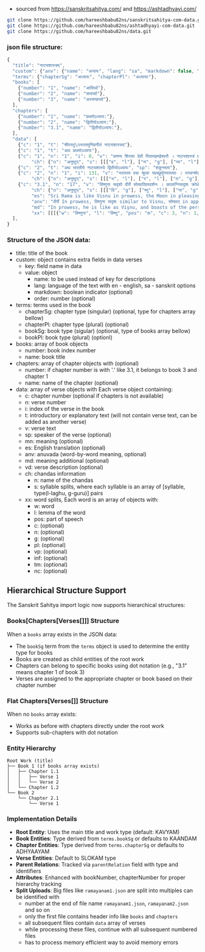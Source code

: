 - sourced from https://sanskritsahitya.com/ and https://ashtadhyayi.com/

```sh
git clone https://github.com/hareeshbabu82ns/sanskritsahitya-com-data.git
git clone https://github.com/hareeshbabu82ns/ashtadhyayi-com-data.git
git clone https://github.com/hareeshbabu82ns/data.git
```

### json file structure:

```ts
{
  "title": "नाट्यशास्त्रम्",
  "custom": {"anv": {"name": "अन्वयः", "lang": "sa", "markdown": false, "order": 1}, "es": {"name": "Summary", "lang": "en", "order": 3}, "md": {"name": "M N Dutt", "lang": "en", "order": 2, "showInline": true}},
  "terms": {"chapterSg": "अध्यायः", "chapterPl": "अध्यायाः"},
  "books": [
    {"number": "1", "name": "आदिपर्व"},
    {"number": "2", "name": "सभापर्व"},
    {"number": "3", "name": "अरयण्कपर्व"},
  ],
  "chapters": [
    {"number": "1", "name": "प्रथमोऽध्याय:"},
    {"number": "2", "name": "द्वितीयोऽध्याय:"},
    {"number": "3.1", "name": "द्वितीयोऽध्याय:"},
  ],
  "data": [
    {"c": "1", "t": "श्रीरस्तु\nभरतमुनिप्रणीतं नाट्यशास्त्रम्"},
    {"c": "1", "t": "अथ प्रथमोऽध्यायः"},
    {"c": "1", "n": "1", "i": 0, "v": "प्रणम्य शिरसा देवौ पितामहमहेश्वरौ । नाट्यशास्त्रं प्रवक्ष्यामि ब्रह्मणा यदुदाहृतम् ॥",
         "ch": {"n": "अनुष्टुप्", "s": [[["प्र", "l"], ["ण", "g"], ["म्य", "l"], ["शि", "l"], ["र", "l"], ["सा", "g"], ["दे", "g"], ["वौ", "g"]], [["पि", "l"], ["ता", "g"], ["म", "l"], ["ह", "l"], ["म", "l"], ["हे", "g"], ["श्व", "l"], ["रौ", "g"]], [["ना", "g"], ["ट्य", "l"], ["शा", "g"], ["स्त्रं", "g"], ["प्र", "l"], ["व", "g"], ["क्ष्या", "g"], ["मि", "l"]], [["ब्र", "g"], ["ह्म", "l"], ["णा", "g"], ["य", "l"], ["दु", "l"], ["दा", "g"], ["हृ", "l"], ["तम्", "g"]]]}},
    {"c": "2", "t": "अथ भारतीये नाट्यशास्त्रे द्वितीयोऽध्यायः", "sp": "शकुन्तला"},
    {"c": "2", "n": "1", "i": 131, "v": "भरतस्य वचः श्रुत्वा पप्रच्छुर्मुनयस्ततः । भगवन्श्रोतुमिच्छामो यजनं रङ्गसंश्रयम् ॥",
         "ch": {"n": "अनुष्टुप्", "s": [[["भ", "l"], ["र", "l"], ["त", "g"], ["स्य", "l"], ["व", "l"], ["चः", "g"], ["श्रु", "g"], ["त्वा", "g"]], [["प", "g"], ["प्र", "g"], ["च्छु", "g"], ["र्मु", "l"], ["न", "l"], ["य", "g"], ["स्त", "l"], ["तः", "g"]], [["भ", "l"], ["ग", "l"], ["व", "g"], ["न्श्रो", "g"], ["तु", "l"], ["मि", "g"], ["च्छा", "g"], ["मो", "g"]], [["य", "l"], ["ज", "l"], ["नं", "g"], ["र", "g"], ["ङ्ग", "l"], ["सं", "g"], ["श्र", "l"], ["यम्", "g"]]]}},
    {"c": "3.1", "n": "17", "v": "विष्णुना सदृशो वीर्ये सोमवत्प्रियदर्शनः । कालाग्निसदृशः क्रोधे क्षमया पृथिवीसमः ॥", "i": 17,
         "ch": {"n": "अनुष्टुप्", "s": [[["वि", "g"], ["ष्णु", "l"], ["ना", "g"], ["स", "l"], ["दृ", "l"], ["शो", "g"], ["वी", "g"], ["र्ये", "g"]], [["सो", "g"], ["म", "l"], ["व", "g"], ["त्प्रि", "l"], ["य", "l"], ["द", "g"], ["र्श", "l"], ["नः", "g"]], [["का", "g"], ["ला", "g"], ["ग्नि", "l"], ["स", "l"], ["दृ", "l"], ["शः", "g"], ["क्रो", "g"], ["धे", "g"]], [["क्ष", "l"], ["म", "l"], ["या", "g"], ["पृ", "l"], ["थि", "l"], ["वी", "g"], ["स", "l"], ["मः", "g"]]]},
         "es": "Sri Rama is like Visnu in prowess, the Moon in pleasing appearance, the allconsuming fire in anger, the earth in patience, Kubera in chartiy and the Sun in steadfastness.",
         "anv": "वीर्ये In prowess, विष्णुना सदृशः similar to Visnu, सोमवत् in appearance like the Moon, प्रियदर्शनः pleasing to the sight, क्रोधे in anger, कालाग्निसदृशः like the all-consuming fire, क्षमया in patience, पृथिवीसमः equal to earth, त्यागे in charity, धनदेन समः like Kubera, सत्ये in truth (here steadfastness), अपरः धर्मः इव like the Sun.",
         "md": "In prowess, he is like as Vişnu, and boasts of the personal attractions of the Moon. In anger he resembles the fire raging at the time of dissolution; and in forgiveness, he is like that of the Earth.",
         "xx": [[[{"w": "विष्णुना", "l": "विष्णु", "pos": "m", "c": 3, "n": 1, "g": 1}], [{"w": "सदृशो", "l": "सदृश", "pos": "adj", "c": 1, "n": 1, "g": 1}], [{"w": "वीर्ये", "l": "वीर्य", "pos": "n", "c": 7, "n": 1, "g": 3}], [{"w": "सोमवत्", "l": "सोम", "pos": "m", "c": 0, "n": 0, "g": 1}, {"w": "सोमवत्", "l": "वत्", "pos": "ind", "c": 0, "n": 0, "g": 0}], [{"w": "प्रियदर्शनः", "l": "प्रिय", "pos": "adj", "c": 0, "n": 0, "g": 4}, {"w": "प्रियदर्शनः", "l": "दर्शन", "pos": "n", "c": 1, "n": 1, "g": 1}]], [[{"w": "कालाग्निसदृशः", "l": "काल", "pos": "m", "c": 0, "n": 0, "g": 1}, {"w": "कालाग्निसदृशः", "l": "अग्नि", "pos": "m", "c": 0, "n": 0, "g": 1}, {"w": "कालाग्निसदृशः", "l": "सदृश", "pos": "adj", "c": 1, "n": 1, "g": 1}], [{"w": "क्रोधे", "l": "क्रोध", "pos": "m", "c": 7, "n": 1, "g": 1}], [{"w": "क्षमया", "l": "क्षमा", "pos": "f", "c": 3, "n": 1, "g": 2}], [{"w": "पृथिवीसमः", "l": "पृथिवी", "pos": "f", "c": 0, "n": 0, "g": 2}, {"w": "पृथिवीसमः", "l": "सम", "pos": "pron", "c": 1, "n": 1, "g": 1}]]]},
  ],
}
```

### Structure of the JSON data:

- title: title of the book
- custom: object contains extra fields in data verses
  - key: field name in data
  - value: object
    - name: to be used instead of key for descriptions
    - lang: language of the text with en - english, sa - sanskrit options
    - markdown: boolean indicator (optional)
    - order: number (optional)
- terms: terms used in the book
  - chapterSg: chapter type (singular) (optional, type for chapters array bellow)
  - chapterPl: chapter type (plural) (optional)
  - bookSg: book type (sigular) (optional, type of books array bellow)
  - bookPl: book type (plural) (optionl)
- books: array of book objects
  - number: book index number
  - name: book title
- chapters: array of chapter objects with (optional)
  - number: if chapter number is with '.' like 3.1, it belongs to book 3 and chapter 1
  - name: name of the chapter (optional)
- data: array of verse objects with Each verse object containing:
  - c: chapter number (optional if chapters is not available)
  - n: verse number
  - i: index of the verse in the book
  - t: introductory or explanatory text (will not contain verse text, can be added as another verse)
  - v: verse text
  - sp: speaker of the verse (optional)
  - mn: meaning (optional)
  - es: English translation (optional)
  - anv: anuvada (word-by-word meaning, optional)
  - md: meaning additional (optional)
  - vd: verse description (optional)
  - ch: chandas information
    - n: name of the chandas
    - s: syllable splits, where each syllable is an array of [syllable, type(l-laghu, g-guru)] pairs
  - xx: word splits, Each word is an array of objects with:
    - w: word
    - l: lemma of the word
    - pos: part of speech
    - c: (optional)
    - n: (optional)
    - g: (optional)
    - pl: (optional)
    - vp: (optional)
    - inf: (optional)
    - tm: (optional)
    - nc: (optional)

## Hierarchical Structure Support

The Sanskrit Sahitya import logic now supports hierarchical structures:

### Books[Chapters[Verses[]]] Structure

When a `books` array exists in the JSON data:

- The `bookSg` term from the `terms` object is used to determine the entity type for books
- Books are created as child entities of the root work
- Chapters can belong to specific books using dot notation (e.g., "3.1" means chapter 1 of book 3)
- Verses are assigned to the appropriate chapter or book based on their chapter number

### Flat Chapters[Verses[]] Structure

When no `books` array exists:

- Works as before with chapters directly under the root work
- Supports sub-chapters with dot notation

### Entity Hierarchy

```
Root Work (title)
├── Book 1 (if books array exists)
│   ├── Chapter 1.1
│   │   ├── Verse 1
│   │   └── Verse 2
│   └── Chapter 1.2
└── Book 2
    └── Chapter 2.1
        └── Verse 1
```

### Implementation Details

- **Root Entity**: Uses the main title and work type (default: KAVYAM)
- **Book Entities**: Type derived from `terms.bookSg` or defaults to KAANDAM
- **Chapter Entities**: Type derived from `terms.chapterSg` or defaults to ADHYAAYAM
- **Verse Entities**: Default to SLOKAM type
- **Parent Relations**: Tracked via `parentRelation` field with type and identifiers
- **Attributes**: Enhanced with bookNumber, chapterNumber for proper hierarchy tracking
- **Split Uploads**: Big files like `ramayanam1.json` are split into multiples can be identified with
  - number at the end of file name `ramayanam1.json`, `ramayanam2.json` and so on
  - only the first file contains header info like `books` and `chapters`
  - all subsequent files contain `data` array of verses
  - while processing these files, continue with all subsequent numbered files
  - has to process memory efficient way to avoid memory errors
